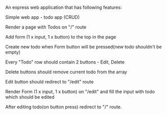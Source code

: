 An express web application that has following features:

Simple web app - todo app (CRUD)

Render a page with Todos on "/" route

Add form (1 x input, 1 x button) to the top in the page

Create new todo when Form button will be pressed(new todo shouldn't be empty)

Every "Todo" row should contain 2 buttons - Edit, Delete

Delete buttons should remove current todo from the array

Edit button should redirect to "/edit" route

Render Form (1 x input, 1 x button) on "/edit" and fill the input with todo which should be edited

After editing todo(on button press) redirect to "/" route.

